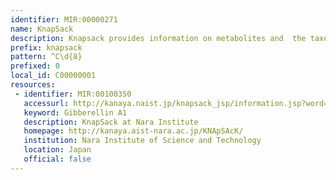 ```yaml
---
identifier: MIR:00000271
name: KnapSack
description: Knapsack provides information on metabolites and  the taxonomic class with which they are associated.
prefix: knapsack
pattern: ^C\d{8}
prefixed: 0
local_id: C00000001
resources:
 - identifier: MIR:00100350
   accessurl: http://kanaya.naist.jp/knapsack_jsp/information.jsp?word=${lid}
   keyword: Gibberellin A1
   description: KnapSack at Nara Institute
   homepage: http://kanaya.aist-nara.ac.jp/KNApSAcK/
   institution: Nara Institute of Science and Technology
   location: Japan
   official: false
---
```

